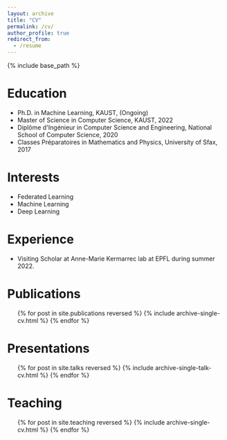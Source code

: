 ```yaml
---
layout: archive
title: "CV"
permalink: /cv/
author_profile: true
redirect_from:
  - /resume
---
```


{% include base_path %}

Education
======
* Ph.D. in Machine Learning, KAUST, (Ongoing)
* Master of Science in Computer Science, KAUST, 2022
* Diplôme d'Ingénieur in Computer Science and Engineering, National School of Computer Science, 2020
* Classes Préparatoires in Mathematics and Physics, University of Sfax, 2017



[//]: # (* Summer 2015: Research Assistant)

[//]: # (  * Github University)

[//]: # (  * Duties included: Tagging issues)

[//]: # (  * Supervisor: Professor Git)

[//]: # ()
[//]: # (* Fall 2015: Research Assistant)

[//]: # (  * Github University)

[//]: # (  * Duties included: Merging pull requests)

[//]: # (  * Supervisor: Professor Hub)
  
Interests
======
* Federated Learning
* Machine Learning
* Deep Learning
  

Experience
======
* Visiting Scholar at Anne-Marie Kermarrec lab at EPFL during summer 2022.

Publications
======
  <ul>{% for post in site.publications reversed %}
    {% include archive-single-cv.html %}
  {% endfor %}</ul>

  
Presentations
======
  <ul>{% for post in site.talks reversed %}
    {% include archive-single-talk-cv.html %}
  {% endfor %}</ul>


Teaching
======
  <ul>{% for post in site.teaching reversed %}
    {% include archive-single-cv.html %}
  {% endfor %}</ul>
  
[//]: # (Service and leadership)

[//]: # (======)

[//]: # (* Currently signed in to 43 different slack teams)
